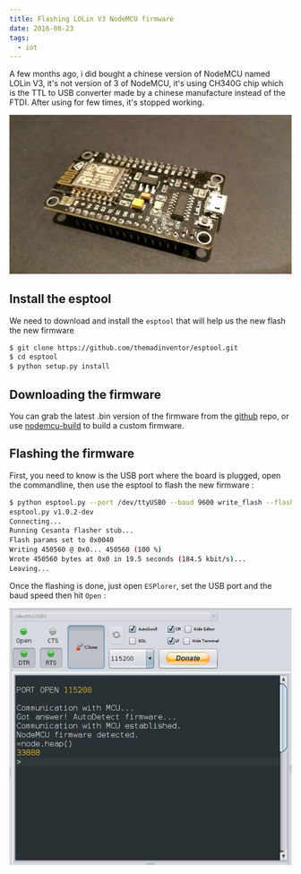 ```yaml
---
title: Flashing LOLin V3 NodeMCU firmware
date: 2016-08-23
tags:
  - iot
---
```

A few months ago, i did bought a chinese version of NodeMCU named LOLin V3, it's not version of 3 of NodeMCU, it's using CH340G chip which is the TTL to USB converter made by a chinese manufacture instead of the FTDI. After using for few times, it's stopped working.

![LOLin V3](/assets/posts/lolin/board.jpg)

## Install the esptool
We need to download and install the ```esptool``` that will help us the new flash the new firmware

```sh
$ git clone https://github.com/themadinventor/esptool.git
$ cd esptool
$ python setup.py install
```

## Downloading the firmware
You can grab the latest .bin version of the firmware from the [github][0] repo, or use [nodemcu-build][1] to build a custom firmware.

## Flashing the firmware
First, you need to know is the USB port where the board is plugged, open the commandline, then use the esptool to flash the new firmware :

```sh
$ python esptool.py --port /dev/ttyUSB0 --baud 9600 write_flash --flash_mode qio --flash_size 32m --flash_freq 40m 0x00000 nodemcu_float_0.9.6-dev_20150704.bin
esptool.py v1.0.2-dev
Connecting...
Running Cesanta flasher stub...
Flash params set to 0x0040
Writing 450560 @ 0x0... 450560 (100 %)
Wrote 450560 bytes at 0x0 in 19.5 seconds (184.5 kbit/s)...
Leaving...
```

Once the flashing is done, just open ```ESPlorer```, set the USB port and the baud speed then hit ```Open``` :

![ESPlorer](/assets/posts/lolin/esplorer.jpg)

[0]: https://github.com/nodemcu/nodemcu-firmware/releases
[1]: https://nodemcu-build.com